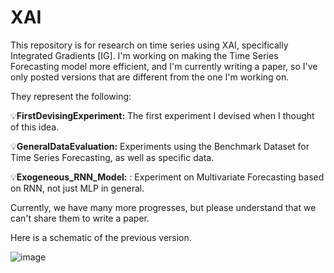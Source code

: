 # XAI

This repository is for research on time series using XAI, specifically Integrated Gradients [IG]. I'm working on making the Time Series Forecasting model more efficient, and I'm currently writing a paper, so I've only posted versions that are different from the one I'm working on.

They represent the following:

💡**FirstDevisingExperiment:**
The first experiment I devised when I thought of this idea.

💡**GeneralDataEvaluation:**
Experiments using the Benchmark Dataset for Time Series Forecasting, as well as specific data.

💡**Exogeneous_RNN_Model:**
: Experiment on Multivariate Forecasting based on RNN, not just MLP in general.

Currently, we have many more progresses, but please understand that we can't share them to write a paper.

Here is a schematic of the previous version.

![image](https://github.com/SeongJunLee-net/XAI/assets/76996943/04e14900-0f61-42dc-8fa8-af089371ae00)
